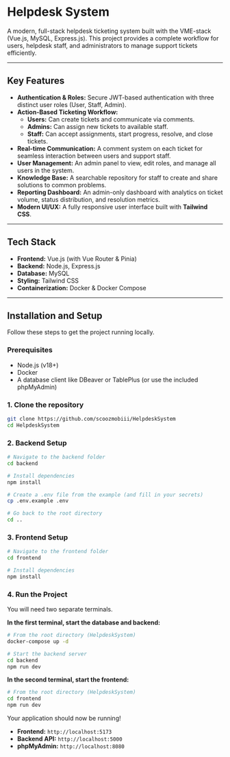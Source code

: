 # Helpdesk System


A modern, full-stack helpdesk ticketing system built with the VME-stack (Vue.js, MySQL, Express.js). This project provides a complete workflow for users, helpdesk staff, and administrators to manage support tickets efficiently.

---

## Key Features

* **Authentication & Roles:** Secure JWT-based authentication with three distinct user roles (User, Staff, Admin).
* **Action-Based Ticketing Workflow:**
    * **Users:** Can create tickets and communicate via comments.
    * **Admins:** Can assign new tickets to available staff.
    * **Staff:** Can accept assignments, start progress, resolve, and close tickets.
* **Real-time Communication:** A comment system on each ticket for seamless interaction between users and support staff.
* **User Management:** An admin panel to view, edit roles, and manage all users in the system.
* **Knowledge Base:** A searchable repository for staff to create and share solutions to common problems.
* **Reporting Dashboard:** An admin-only dashboard with analytics on ticket volume, status distribution, and resolution metrics.
* **Modern UI/UX:** A fully responsive user interface built with **Tailwind CSS**.

---

## Tech Stack

* **Frontend:** Vue.js (with Vue Router & Pinia)
* **Backend:** Node.js, Express.js
* **Database:** MySQL
* **Styling:** Tailwind CSS
* **Containerization:** Docker & Docker Compose

---

## Installation and Setup

Follow these steps to get the project running locally.

### Prerequisites
* Node.js (v18+)
* Docker
* A database client like DBeaver or TablePlus (or use the included phpMyAdmin)

### 1. Clone the repository
```bash
git clone https://github.com/scoozmobiii/HelpdeskSystem
cd HelpdeskSystem
```

### 2. Backend Setup
```bash
# Navigate to the backend folder
cd backend

# Install dependencies
npm install

# Create a .env file from the example (and fill in your secrets)
cp .env.example .env

# Go back to the root directory
cd ..
```

### 3. Frontend Setup
```bash
# Navigate to the frontend folder
cd frontend

# Install dependencies
npm install
```

### 4. Run the Project
You will need two separate terminals.

**In the first terminal, start the database and backend:**
```bash
# From the root directory (HelpdeskSystem)
docker-compose up -d

# Start the backend server
cd backend
npm run dev
```

**In the second terminal, start the frontend:**
```bash
# From the root directory (HelpdeskSystem)
cd frontend
npm run dev
```
Your application should now be running!
* **Frontend:** `http://localhost:5173`
* **Backend API:** `http://localhost:5000`
* **phpMyAdmin:** `http://localhost:8080`
